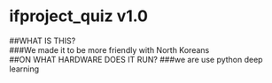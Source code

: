 # ifproject_quiz v1.0


##WHAT IS THIS?  
###We made it to be more friendly with North Koreans  
##ON WHAT HARDWARE DOES IT RUN?
###we are use python deep learning 


    